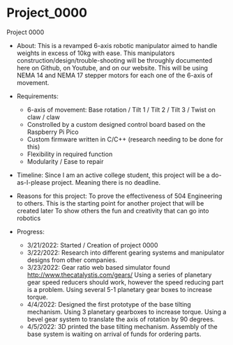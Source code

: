 # Project_0000
Project 0000

- About:
    This is a revamped 6-axis robotic manipulator aimed to handle weights in excess of 10kg with ease. This manipulators construction/design/trouble-shooting will be throughly documented here on 
        Github, on Youtube, and on our website. This will be using NEMA 14 and NEMA 17 stepper motors for each one of the 6-axis of movement. 

- Requirements:
    - 6-axis of movement: Base rotation / Tilt 1 / Tilt 2 / Tilt 3 / Twist on claw / claw
    - Constrolled by a custom designed control board based on the Raspberry Pi Pico
    - Custom firmware written in C/C++ (research needing to be done for this)
    - Flexibility in required function
    - Modularity / Ease to repair

- Timeline: 
    Since I am an active college student, this project will be a do-as-I-please project. Meaning there is no deadline.

- Reasons for this project:
    To prove the effectiveness of 504 Engineering to others.
    This is the starting point for another project that will be created later
    To show others the fun and creativity that can go into robotics

- Progress:
    - 3/21/2022: Started / Creation of project 0000
    - 3/22/2022: Research into different gearing systems and manipulator designs from other companies. 
    - 3/23/2022: Gear ratio web based simulator found       http://www.thecatalystis.com/gears/
                 Using a series of planetary gear speed reducers should work, however the speed reducing part is a problem.
                 Using several 5-1 planetary gear boxes to increase torque.
    - 4/4/2022: Designed the first prototype of the base tilting mechanism. 
                Using 3 planetary gearboxes to increase torque. 
                Using a bevel gear system to translate the axis of rotation by 90 degrees.
    - 4/5/2022: 3D printed the base tilting mechanism. Assembly of the base system is waiting on arrival of funds for ordering parts.
    